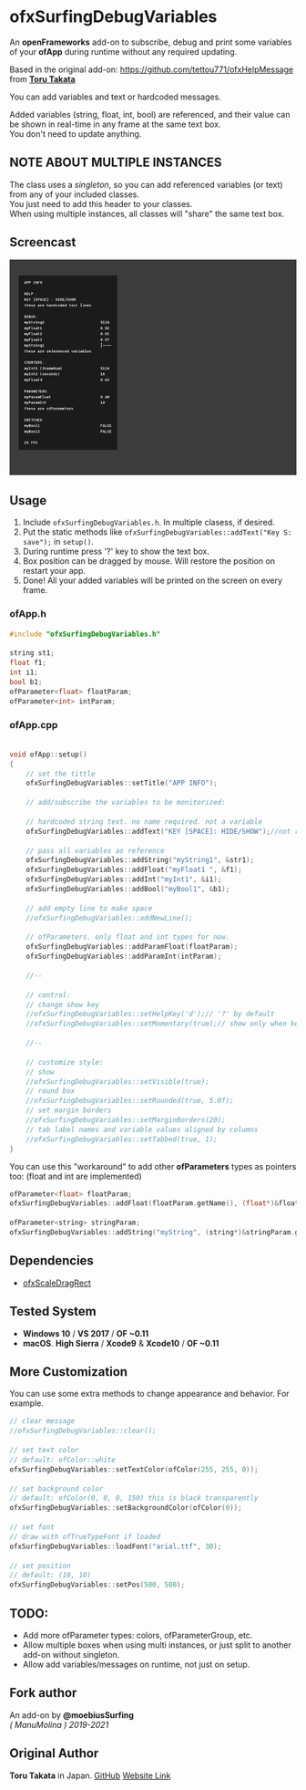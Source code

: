 # ofxSurfingDebugVariables

An **openFrameworks** add-on to subscribe, debug and print some variables of your **ofApp** during runtime without any required updating.
 
Based in the original add-on: https://github.com/tettou771/ofxHelpMessage from [**Toru Takata**](https://github.com/tettou771)  

You can add variables and text or hardcoded messages.  

Added variables (string, float, int, bool) are referenced, and their value can be shown in real-time in any frame at the same text box.  
You don't need to update anything.

## NOTE ABOUT MULTIPLE INSTANCES  
The class uses a *singleton*, so you can add referenced variables (or text) from any of your included classes.  
You just need to add this header to your classes.  
When using multiple instances, all classes will "share" the same text box.

## Screencast
![Screencast](readme_images/ofxSurfingDebugVariables.gif?raw=true "moebiusSurfing")

## Usage
1. Include `ofxSurfingDebugVariables.h`. In multiple clasess, if desired.
2. Put the static methods like `ofxSurfingDebugVariables::addText("Key S: save");` in ```setup()```.
3. During runtime press '?' key to show the text box.
4. Box position can be dragged by mouse. Will restore the position on restart your app.
5. Done! All your added variables will be printed on the screen on every frame.

### ofApp.h
```cpp
#include "ofxSurfingDebugVariables.h"

string st1;
float f1;
int i1;
bool b1;
ofParameter<float> floatParam;
ofParameter<int> intParam;
```

### ofApp.cpp
```cpp 

void ofApp::setup()
{
    // set the tittle
    ofxSurfingDebugVariables::setTitle("APP INFO");

    // add/subscribe the variables to be monitorized:

    // hardcoded string text. no name required. not a variable 
    ofxSurfingDebugVariables::addText("KEY [SPACE]: HIDE/SHOW");//not required name on text type

    // pass all variables as reference
    ofxSurfingDebugVariables::addString("myString1", &str1);
    ofxSurfingDebugVariables::addFloat("myFloat1 ", &f1);
    ofxSurfingDebugVariables::addInt("myInt1", &i1);
    ofxSurfingDebugVariables::addBool("myBool1", &b1);

    // add empty line to make space
    //ofxSurfingDebugVariables::addNewLine();
    
    // ofParameters. only float and int types for now.
    ofxSurfingDebugVariables::addParamFloat(floatParam);
    ofxSurfingDebugVariables::addParamInt(intParam);

    //--

    // control:
    // change show key
    //ofxSurfingDebugVariables::setHelpKey('d');// '?' by default
    //ofxSurfingDebugVariables::setMomentary(true);// show only when key pressed

    //--

    // customize style:
    // show
    //ofxSurfingDebugVariables::setVisible(true);
    // round box
    //ofxSurfingDebugVariables::setRounded(true, 5.0f);
    // set margin borders
    //ofxSurfingDebugVariables::setMarginBorders(20);
    // tab label names and variable values aligned by columns
    //ofxSurfingDebugVariables::setTabbed(true, 1);
}
```

You can use this "workaround" to add other **ofParameters** types as pointers too: (float and int are implemented)
```cpp 
ofParameter<float> floatParam;
ofxSurfingDebugVariables::addFloat(floatParam.getName(), (float*)&floatParam.get()); // get the name from the parameter

ofParameter<string> stringParam;
ofxSurfingDebugVariables::addString("myString", (string*)&stringParam.get()); // put your custom name
```

## Dependencies
* [ofxScaleDragRect](https://github.com/moebiussurfing/ofxScaleDragRect)

## Tested System
  - **Windows 10** / **VS 2017** / **OF ~0.11**
  - **macOS**. **High Sierra** / **Xcode9** & **Xcode10** / **OF ~0.11**

## More Customization
You can use some extra methods to change appearance and behavior.
For example.

```.cpp
// clear message
//ofxSurfingDebugVariables::clear();

// set text color
// default: ofColor::white
ofxSurfingDebugVariables::setTextColor(ofColor(255, 255, 0));

// set background color
// default: ofColor(0, 0, 0, 150) this is black transparently
ofxSurfingDebugVariables::setBackgroundColor(ofColor(0));

// set font
// draw with ofTrueTypeFont if loaded
ofxSurfingDebugVariables::loadFont("arial.ttf", 30);

// set position
// default: (10, 10)
ofxSurfingDebugVariables::setPos(500, 500);

```

## TODO:
+ Add more ofParameter types: colors, ofParameterGroup, etc.
+ Allow multiple boxes when using multi instances, or just split to another add-on without singleton.
+ Allow add variables/messages on runtime, not just on setup.
 
## Fork author
An add-on by **@moebiusSurfing**  
*( ManuMolina ) 2019-2021* 

## Original Author
**Toru Takata** in Japan. [GitHub](https://github.com/tettou771) [Website Link](http://tettou771.com)
